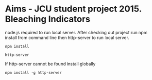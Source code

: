 # Aims - JCU student project 2015. Bleaching Indicators

node.js required to run local server. After checking out project run npm install from command line then http-server to run local server.
```
npm install
```
```
http-server
```

If http-server cannot be found install globally
```
npm install -g http-server
```